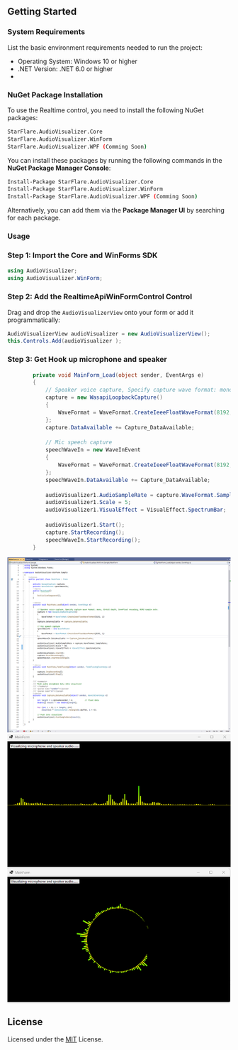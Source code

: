 ## **Getting Started**
### System Requirements

List the basic environment requirements needed to run the project:

- Operating System: Windows 10 or higher
- .NET Version: .NET 6.0 or higher
- 
### NuGet Package Installation
To use the Realtime control, you need to install the following NuGet packages:

```bash
StarFlare.AudioVisualizer.Core
StarFlare.AudioVisualizer.WinForm
StarFlare.AudioVisualizer.WPF (Comming Soon)
```

You can install these packages by running the following commands in the **NuGet Package Manager Console**:

```bash
Install-Package StarFlare.AudioVisualizer.Core
Install-Package StarFlare.AudioVisualizer.WinForm
Install-Package StarFlare.AudioVisualizer.WPF (Comming Soon)
```

Alternatively, you can add them via the **Package Manager UI** by searching for each package.

### Usage

### **Step 1: Import the Core and WinForms SDK**

```c#
using AudioVisualizer;
using AudioVisualizer.WinForm;
```

### **Step 2: Add the RealtimeApiWinFormControl Control**

Drag and drop the `AudioVisualizerView` onto your form or add it programmatically:

```c#
AudioVisualizerView audioVisualizer = new AudioVisualizerView();
this.Controls.Add(audioVisualizer );
```

### **Step 3: Get Hook up microphone and speaker**

```c#
        private void MainForm_Load(object sender, EventArgs e)
        {
            // Speaker voice capture, Specify capture wave format: mono, 32-bit depth, IeeeFloat encoding, 8192 sample rate.
            capture = new WasapiLoopbackCapture()
            {
                WaveFormat = WaveFormat.CreateIeeeFloatWaveFormat(8192, 1)
            };
            capture.DataAvailable += Capture_DataAvailable;

            // Mic speech capture 
            speechWaveIn = new WaveInEvent
            {
                WaveFormat = WaveFormat.CreateIeeeFloatWaveFormat(8192, 1)
            };
            speechWaveIn.DataAvailable += Capture_DataAvailable;

            audioVisualizer1.AudioSampleRate = capture.WaveFormat.SampleRate;
            audioVisualizer1.Scale = 5;
            audioVisualizer1.VisualEffect = VisualEffect.SpectrumBar;

            audioVisualizer1.Start();
            capture.StartRecording();
            speechWaveIn.StartRecording();
        }
```

![Code](https://raw.githubusercontent.com/JackLi-123/AudioVisualizer/refs/heads/main/res/code.png)
![Sample 1](https://raw.githubusercontent.com/JackLi-123/AudioVisualizer/refs/heads/main/res/preview1.png)
![Sample 2](https://raw.githubusercontent.com/JackLi-123/AudioVisualizer/refs/heads/main/res/preview2.png)





## **License**

Licensed under the [MIT](LICENSE) License.